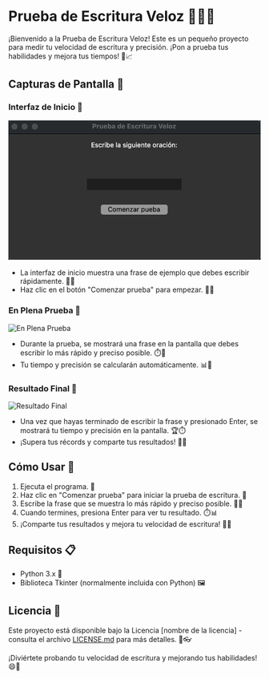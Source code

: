 # Prueba de Escritura Veloz 👩‍💻🚀

¡Bienvenido a la Prueba de Escritura Veloz! Este es un pequeño proyecto para medir tu velocidad de escritura y precisión. ¡Pon a prueba tus habilidades y mejora tus tiempos! 🏁📈

## Capturas de Pantalla 📸

### Interfaz de Inicio 🚀
![Interfaz de Inicio](PruebaEscrituraVeloz/foto1.png)

- La interfaz de inicio muestra una frase de ejemplo que debes escribir rápidamente. 🏁💨
- Haz clic en el botón "Comenzar prueba" para empezar. 🚀🚀

### En Plena Prueba 📝
![En Plena Prueba](foto2.png)

- Durante la prueba, se mostrará una frase en la pantalla que debes escribir lo más rápido y preciso posible. ⏱️📝
- Tu tiempo y precisión se calcularán automáticamente. 📊🔢

### Resultado Final 🥇
![Resultado Final](foto3.png)

- Una vez que hayas terminado de escribir la frase y presionado Enter, se mostrará tu tiempo y precisión en la pantalla. 🏆⏱️
- ¡Supera tus récords y comparte tus resultados! 🥇🚀

## Cómo Usar 📝

1. Ejecuta el programa. 🚀
2. Haz clic en "Comenzar prueba" para iniciar la prueba de escritura. 📝
3. Escribe la frase que se muestra lo más rápido y preciso posible. 💨🎯
4. Cuando termines, presiona Enter para ver tu resultado. ⏱️📊
5. ¡Comparte tus resultados y mejora tu velocidad de escritura! 🥇🚀

## Requisitos 📋

- Python 3.x 🐍
- Biblioteca Tkinter (normalmente incluida con Python) 🖼️

## Licencia 📜

Este proyecto está disponible bajo la Licencia [nombre de la licencia] - consulta el archivo [LICENSE.md](LICENSE.md) para más detalles. 📜👓

¡Diviértete probando tu velocidad de escritura y mejorando tus habilidades! 😄📝

